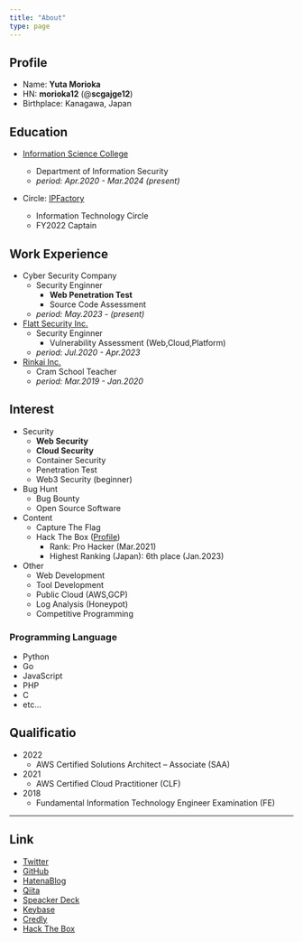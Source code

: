 ```yaml
---
title: "About"
type: page
---
```


## Profile
- Name: **Yuta Morioka**
- HN: **morioka12** (@**scgajge12**)
- Birthplace: Kanagawa, Japan

## Education
- [Information Science College](https://isc.iwasaki.ac.jp/)
  - Department of Information Security
  - *period: Apr.2020 - Mar.2024 (present)*

- Circle: [IPFactory](https://www.ipfactory.org/)
  - Information Technology Circle
  - FY2022 Captain

## Work Experience
- Cyber Security Company
  - Security Enginner
    - **Web Penetration Test**
    - Source Code Assessment
  - *period: May.2023 - (present)*
- [Flatt Security Inc.](https://flatt.tech/)
  - Security Enginner
    - Vulnerability Assessment (Web,Cloud,Platform)
  - *period: Jul.2020 - Apr.2023*
- [Rinkai Inc.](https://www.rinkaiseminar.co.jp/)
  - Cram School Teacher
  - *period: Mar.2019 - Jan.2020*

## Interest
- Security
  - **Web Security**
  - **Cloud Security**
  - Container Security
  - Penetration Test
  - Web3 Security (beginner)
- Bug Hunt
  - Bug Bounty
  - Open Source Software
- Content
  - Capture The Flag
  - Hack The Box ([Profile](https://app.hackthebox.com/profile/503730))
    - Rank: Pro Hacker (Mar.2021)
    - Highest Ranking (Japan): 6th place (Jan.2023)
- Other
  - Web Development
  - Tool Development
  - Public Cloud (AWS,GCP)
  - Log Analysis (Honeypot)
  - Competitive Programming

### Programming Language
- Python
- Go
- JavaScript
- PHP
- C
-  etc...

## Qualificatio
- 2022
  - AWS Certified Solutions Architect – Associate (SAA)
- 2021
  - AWS Certified Cloud Practitioner (CLF)
- 2018
  - Fundamental Information Technology Engineer Examination (FE)

---

## Link
- [Twitter](https://twitter.com/scgajge12)
- [GitHub](https://github.com/scgajge12)
- [HatenaBlog](https://scgajge12.hatenablog.com/archive)
- [Qiita](https://qiita.com/scgajge12)
- [Speacker Deck](https://speakerdeck.com/scgajge12)
- [Keybase](https://keybase.io/morioka12)
- [Credly](https://www.credly.com/users/yuta-morioka.9fcde5f4)
- [Hack The Box](https://www.hackthebox.eu/profile/503730)
